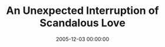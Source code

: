 ---
layout: series
series: "An Unexpected Interruption of Scandalous Love"
permalink: "/an-unexpected-interruption-of-scandalous-love/"
title: "An Unexpected Interruption of Scandalous Love"
date: 2005-12-03 00:00:00
endDate: 2005-12-24 00:00:00
description: "Sometimes our world seems to be one giant contradiction. And Christmas is no different. Its a time of warm family memories and fathers who dont talk to their children. A time of being thankful for how much we have and hurt by how much we dont. A time of nice spiritual feelings and a nagging feeling were on our own. Its the story of mankind."
src: "http://s3.amazonaws.com/crossroads-media/images/unexpected.jpg"
---